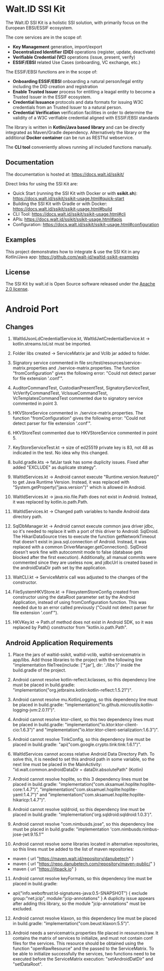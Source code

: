 # Walt.ID SSI Kit

The Walt.ID SSI Kit is a holistic SSI solution, with primarily focus on the European EBSI/ESSIF ecosystem.

The core services are in the scope of:
 - **Key Management** generation, import/export
 - **Decentralized Identifier (DID)** operations (register, update, deactivate)
 - **Verifiable Credential (VC)** operations (issue, present, verify)
 - **ESSIF/EBSI** related Use Cases (onboarding, VC exchange, etc.)

The ESSIF/EBSI functions are in the scope of:
 - **Onboarding ESSIF/EBSI** onboarding a natural person/legal entity including the DID creation and registration
 - **Enable Trusted Issuer** process for entitling a leagal entity to become a Trusted Issuer in the ESSIF ecosystem.
 - **Credential Issuance** protocols and data formats for issuing W3C credentials from an Trusted Issuer to a natural person.
 - **Credential Verification** verification facilities in order to determine the validity of a W3C verifiable credential aligned with ESSIF/EBSI standards

The library is written in **Kotlin/Java based library** and can be directly integrated as Maven/Gradle dependency. Alternatively the library or the additional **Docker container** can be run as RESTful webservice.

The **CLI tool** conveniently allows running all included functions manually. 

## Documentation

The documentation is hosted at: https://docs.walt.id/ssikit/

Direct links for using the SSI Kit are:

- Quick Start (running the SSI Kit with Docker or with **ssikit.sh**): https://docs.walt.id/ssikit/ssikit-usage.html#quick-start
- Building the SSI Kit with Gradle or with Docker: https://docs.walt.id/ssikit/ssikit-usage.html#build
- CLI Tool: https://docs.walt.id/ssikit/ssikit-usage.html#cli
- APIs: https://docs.walt.id/ssikit/ssikit-usage.html#apis
- Configuration: https://docs.walt.id/ssikit/ssikit-usage.html#configuration

## Examples

This project demonstrates how to integrate & use the SSI Kit in any Kotlin/Java app: https://github.com/walt-id/waltid-ssikit-examples

## License

The SSI Kit by walt.id is Open Source software released under the [Apache 2.0 license](https://www.apache.org/licenses/LICENSE-2.0.html).

# Android Port

## Changes

1. WaltIdJsonLdCredentialService.kt, WaltIdJwtCredentialService.kt -> kotlin.streams.toList must be imported.

2. Folder libs created -> ServiceMatrix jar and Vclib jar added to folder.

3. Signatory service commented in file src/test/resources/service-matrix.properties and ./service-matrix.properties. The function "fromConfiguration" gives the following error: "Could not detect parser for file extension '.conf'".

4. AuditorCommandTest, CustodianPresentTest, SignatoryServiceTest, VcVerifyCommandTest, VcIssueCommandTest, VcTemplatesCommandTest commented due to signatory service commented in point 3. 

5. HKVStoreService commented in ./service-matrix.properties. The function "fromConfiguration" gives the following error: "Could not detect parser for file extension '.conf'".

6. HKVStoreTest commented due to HKVStoreService commented in point 5.

7. KeyStoreServiceTest.kt -> size of ed25519 private key is 83, not 48 as indicated in the test. No idea why this changed.

8. build.gradle.kts -> fatJar task has some duplicity issues. Fixed after added "EXCLUDE" as duplicate strategy".

9. WaltIdServices.kt -> Android cannot execute "Runtime.version.feature()" to get Java Runtime Version. Instead, it was replaced with "System.getProperty("java.version")" which is allowed in Android.

10. WaltIdServices.kt -> java.nio.file.Path does not exist in Android. Instead, it was replaced by kotlin.io.path.Path.

11. WaltIdServices.kt -> Changed path variables to handle Android data directory path.

12. SqlDbManager.kt -> Android cannot execute common java driver jdbc, so it's needed to replace it with a port of this driver to Android: SqlDroid. The HikariDataSource tries to execute the function getNetworkTimeout that doesn't exist in java.sql.connection of Android. Instead, it was replaced with a common DriverManager.getConnection(). SqlDroid doesn't work fine with autocommit mode to false (database gets blocked after the first execution). Additionally, all manual commits were commented since they are useless now, and jdbcUrl is created based in the androidDataDir path set by the application.

13. WaltCLI.kt -> ServiceMatrix call was adjusted to the changes of the constructor.

14. FileSystemHKVStore.kt -> FilesystemStoreConfig created from constructor using the dataRoot parameter set by the Android Application, instead of using fromConfiguration function. This was needed due to an error called previously ("Could not detect parser for file extension '.conf'").

15. HKVKey.kt -> Path.of method does not exist in Android SDK, so it was replaced by Path() constructor from "kotlin.io.path.Path".

## Android Application Requirements

1. Place the jars of waltid-ssikit, waltid-vclib, waltid-servicematrix in app/libs. Add those libraries to the project with the following line "implementation fileTree(include: ['*.jar'], dir: './libs')" inside the build.gradle of the project.

2. Android cannot resolve kotlin-reflect.kclasses, so this dependency line must be placed in build.gradle: "implementation("org.jetbrains.kotlin:kotlin-reflect:1.5.21")".

3. Android cannot resolve mu.KotlinLogging, so this dependency line must be placed in build.gradle: "implementation("io.github.microutils:kotlin-logging-jvm:2.0.11")".

4. Android cannot resolve ktor-client, so this two dependency lines must be placed in build.gradle: "implementation("io.ktor:ktor-client-cio:1.6.3")" and "implementation("io.ktor:ktor-client-serialization:1.6.3")".

5. Android cannot resolve TinkConfig, so this dependency line must be placed in build.gradle: "api("com.google.crypto.tink:tink:1.6.1")".

6. WaltIdServices cannot access relative Android Data Directory Path. To solve this, it is needed to set this android path in some variable, so the next line must be placed in the MainActivity: "id.walt.common.androidDataDir = dataDir.absolutePath" (Kotlin)

7. Android cannot resolve hoplite, so this 3 dependency lines must be placed in build.gradle: "implementation("com.sksamuel.hoplite:hoplite-core:1.4.7")", "implementation("com.sksamuel.hoplite:hoplite-yaml:1.4.7")" and "implementation("com.sksamuel.hoplite:hoplite-hikaricp:1.4.7")".

8. Android cannot resolve sqldroid, so this dependency line must be placed in build.gradle: "implementation('org.sqldroid:sqldroid:1.0.3')".

9. Android cannot resolve "com.nimbusds.jose", so this dependency line must be placed in build.gradle: "implementation 'com.nimbusds:nimbus-jose-jwt:9.15.1'"

10. Android cannot resolve some libraries located in alternative repositories, so this lines must be added to the list of maven repositories: 
* maven {
    url "https://maven.walt.id/repository/danubetech"
}
* maven {
    url "https://repo.danubetech.com/repository/maven-public/"
}
* maven {
    url "https://jitpack.io"
}

11. Android cannot resolve keyFormats, so this dependency line must be placed in build.gradle:
* api("info.weboftrust:ld-signatures-java:0.5-SNAPSHOT") {
        exclude group:"net.jcip", module:"jcip-annotations"
    }
A duplicity issue appears after adding this library, so the module "jcip-annotations" must be excluded.

12. Android cannot resolve klaxon, so this dependency line must be placed in build.gradle: "implementation("com.beust:klaxon:5.5")".

13. Android needs a servicematrix.properties file placed in resources/raw. It contains the matrix of services to initialize, and must not contain conf files for the services. This resource should be obtained using the function "openRawResource" and the passed to the ServiceMatrix. To be able to initialize successfully the services, two functions need to be executed before the ServiceMatrix execution: "setAndroidDatDir" and "setDataRoot".
